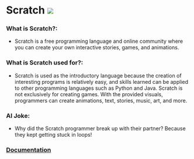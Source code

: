 # Scratch ![](https://www.tiobe.com/wp-content/themes/tiobe/tiobe-index/images/Scratch.png)
### What is Scratch?:
- Scratch is a free programming language and online community where you can create your own interactive stories, games, and animations.

### What is Scratch used for?:
- Scratch is used as the introductory language because the creation of interesting programs is relatively easy, and skills learned can be applied to other programming languages such as Python and Java. Scratch is not exclusively for creating games. With the provided visuals, programmers can create animations, text, stories, music, art, and more.

### AI Joke:
- Why did the Scratch programmer break up with their partner?  Because they kept getting stuck in loops!

### [Documentation](https://scratch.mit.edu/)